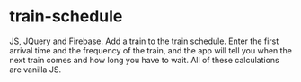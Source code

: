 # train-schedule

JS, JQuery and Firebase. Add a train to the train schedule. 
Enter the first arrival time and the frequency of the train, and the app will tell you when the next train comes and how long you have to wait.
All of these calculations are vanilla JS. 
